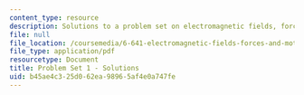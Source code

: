 ```yaml
---
content_type: resource
description: Solutions to a problem set on electromagnetic fields, forces, and motion.
file: null
file_location: /coursemedia/6-641-electromagnetic-fields-forces-and-motion-spring-2009/b45ae4c325d062ea98965af4e0a747fe_MIT6_641s09_sol_pset01.pdf
file_type: application/pdf
resourcetype: Document
title: Problem Set 1 - Solutions
uid: b45ae4c3-25d0-62ea-9896-5af4e0a747fe
---
```

